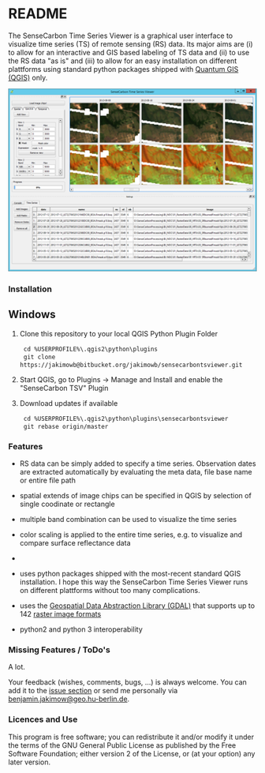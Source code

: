 # README #

The SenseCarbon Time Series Viewer is a graphical user interface to visualize time series (TS) of remote sensing (RS) data.
Its major aims are (i) to allow for an interactive and GIS based labeling of TS data and (ii) to use the RS data 
"as is" and (iii) to allow for an easy installation on different plattforms using standard python packages shipped with [Quantum GIS (QGIS)](www.qgis.org) only.  



![Screenshot](Screenshot.png "Screenshot SenseCarbon Time Series Viewer")

### Installation ###


## Windows ##

1. Clone this repository to your local QGIS Python Plugin Folder

        cd %USERPROFILE%\.qgis2\python\plugins 
        git clone https://jakimowb@bitbucket.org/jakimowb/sensecarbontsviewer.git

2. Start QGIS, go to Plugins -> Manage and Install and enable the "SenseCarbon TSV" Plugin
3. Download updates if available

        cd %USERPROFILE%\.qgis2\python\plugins\sensecarbontsviewer
        git rebase origin/master 


### Features ###
+ RS data can be simply added to specify a time series. Observation dates are extracted automatically by evaluating the meta data, file base name or entire file path
+ spatial extends of image chips can be specified in QGIS by selection of single coodinate or rectangle
+ multiple band combination can be used to visualize the time series
+ color scaling is applied to the entire time series, e.g. to visualize and compare surface reflectance data
+ 
+ uses python packages shipped with the most-recent standard QGIS installation. I hope this way the SenseCarbon Time Series Viewer runs on different plattforms 
without too many complications.
+ uses the [Geospatial Data Abstraction Library (GDAL)](www.gdal.org) that supports up to 142 [raster image formats](http://www.gdal.org/formats_list.html)  

  
+ python2 and python 3 interoperability 

### Missing Features / ToDo's ###

A lot. 

Your feedback (wishes, comments, bugs, ...) is always welcome. You can add it to the [issue section](https://bitbucket.org/jakimowb/sensecarbontsviewer/issues)
or send me personally via [benjamin.jakimow@geo.hu-berlin.de](benjamin.jakimow@geo.hu-berlin.de).


### Licences and Use ###

This program is free software; you can redistribute it and/or modify it under the terms of the GNU General Public License as published by the Free Software Foundation; either version 2 of the License, or (at your option) any later version.
 

